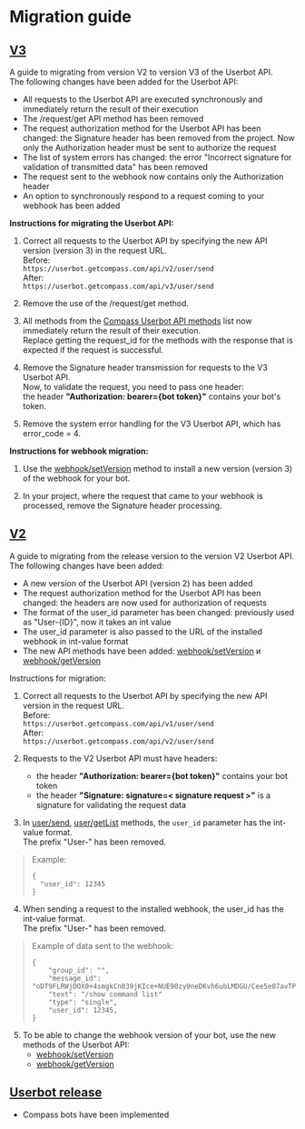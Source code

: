# Migration guide

## [V3](https://github.com/getCompass/userbot)

A guide to migrating from version V2 to version V3 of the Userbot API.<br>
The following changes have been added for the Userbot API:
  - All requests to the Userbot API are executed synchronously and immediately return the result of their execution
  - The /request/get API method has been removed
  - The request authorization method for the Userbot API has been changed: the Signature header has been removed from the project. Now only the Authorization header must be sent to authorize the request
  - The list of system errors has changed: the error "Incorrect signature for validation of transmitted data" has been removed
  - The request sent to the webhook now contains only the Authorization header
  - An option to synchronously respond to a request coming to your webhook has been added

**Instructions for migrating the Userbot API:**
1) Correct all requests to the Userbot API by specifying the new API version (version 3) in the request URL.<br>
Before: <br>
`https://userbot.getcompass.com/api/v2/user/send` <br>
After: <br>
`https://userbot.getcompass.com/api/v3/user/send` <br>

2) Remove the use of the /request/get method.

3) All methods from the [Compass Userbot API methods](https://github.com/getCompass/userbot#Compass-Userbot-API-method-list) list now immediately return the result of their execution.<br>
Replace getting the request_id for the methods with the response that is expected if the request is successful.

4) Remove the Signature header transmission for requests to the V3 Userbot API.<br>
Now, to validate the request, you need to pass one header:<br>
the header **"Authorization: bearer={bot token}"** contains your bot's token. 

5) Remove the system error handling for the V3 Userbot API, which has error_code = 4.

**Instructions for webhook migration:**
1) Use the [webhook/setVersion](https://github.com/getCompass/userbot#post-webhooksetversion) method to install a new version (version 3) of the webhook for your bot.

2) In your project, where the request that came to your webhook is processed, remove the Signature header processing.


## [V2](https://github.com/getCompass/userbot/releases/tag/v2)

A guide to migrating from the release version to the version V2 Userbot API.<br>
The following changes have been added:
- A new version of the Userbot API (version 2) has been added
- The request authorization method for the Userbot API has been changed: the headers are now used for authorization of requests
- The format of the user_id parameter has been changed: previously used as "User-{ID}", now it takes an int value
- The user_id parameter is also passed to the URL of the installed webhook in int-value format
- The new API methods have been added: [webhook/setVersion](https://github.com/getCompass/userbot#post-webhooksetversion) и [webhook/getVersion](https://github.com/getCompass/userbot#post-webhookgetversion)

Instructions for migration:
1) Correct all requests to the Userbot API by specifying the new API version in the request URL.<br>
Before: <br>
`https://userbot.getcompass.com/api/v1/user/send` <br>
After: <br>
`https://userbot.getcompass.com/api/v2/user/send` <br>
   
2) Requests to the V2 Userbot API must have headers:
    - the header **"Authorization: bearer={bot token}"** contains your bot token
    - the header **"Signature: signature=< signature request >"** is a signature for validating the request data

3) In [user/send](https://github.com/getCompass/userbot#post-usersend), [user/getList](https://github.com/getCompass/userbot#post-usergetlist) methods, the `user_id` parameter has the int-value format.<br>
The prefix "User-" has been removed.<br>
>Example:
>```json5 
>{
>   "user_id": 12345
>}
>```

   
4) When sending a request to the installed webhook, the user_id has the int-value format.<br>
The prefix "User-" has been removed.<br>
> Example of data sent to the webhook:
>```json5 
>{
>     "group_id": "",
>     "message_id": "oDT9FLRWjDOX0+4smgkCn039jKIce+NUE90zy9neDKvh6ubLMDGU/Cee5e07avTPFT/WcnAJIX...",
>     "text": "/show command list"
>     "type": "single",
>     "user_id": 12345,
>}
>```

5) To be able to change the webhook version of your bot, use the new methods of the Userbot API:
    - [webhook/setVersion](https://github.com/getCompass/userbot#post-webhooksetversion)
    - [webhook/getVersion](https://github.com/getCompass/userbot#post-webhookgetversion)


## [Userbot release](https://github.com/getCompass/userbot/releases/tag/v1)

- Compass bots have been implemented
